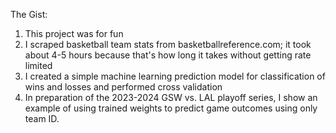 The Gist:
1. This project was for fun
2. I scraped basketball team stats from basketballreference.com; it took about 4-5 hours because that's how long it takes without getting rate limited
3. I created a simple machine learning prediction model for classification of wins and losses and performed cross validation
4. In preparation of the 2023-2024 GSW vs. LAL playoff series, I show an example of using trained weights to predict game outcomes using only team ID.
